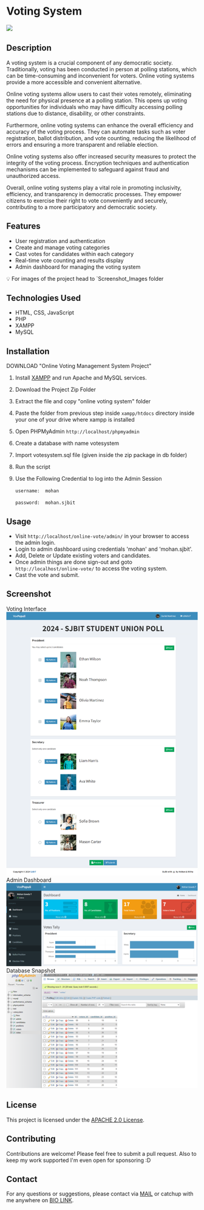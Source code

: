 # Voting System

![](https://img.shields.io/github/license/Candida18/Online-Voting-System?style=for-the-badge) &emsp; &emsp;

## Description

A voting system is a crucial component of any democratic society. Traditionally, voting has been conducted in person at polling stations, which can be time-consuming and inconvenient for voters. Online voting systems provide a more accessible and convenient alternative.

Online voting systems allow users to cast their votes remotely, eliminating the need for physical presence at a polling station. This opens up voting opportunities for individuals who may have difficulty accessing polling stations due to distance, disability, or other constraints.

Furthermore, online voting systems can enhance the overall efficiency and accuracy of the voting process. They can automate tasks such as voter registration, ballot distribution, and vote counting, reducing the likelihood of errors and ensuring a more transparent and reliable election.

Online voting systems also offer increased security measures to protect the integrity of the voting process. Encryption techniques and authentication mechanisms can be implemented to safeguard against fraud and unauthorized access.

Overall, online voting systems play a vital role in promoting inclusivity, efficiency, and transparency in democratic processes. They empower citizens to exercise their right to vote conveniently and securely, contributing to a more participatory and democratic society.

## Features

- User registration and authentication
- Create and manage voting categories
- Cast votes for candidates within each category
- Real-time vote counting and results display
- Admin dashboard for managing the voting system

💡 For images of the project head to `Screenshot_Images folder 

## Technologies Used

- HTML, CSS, JavaScript
- PHP
- XAMPP
- MySQL

## Installation

DOWNLOAD "Online Voting Management System Project"

1. Install [XAMPP](https://www.youtube.com/watch?v=VCHXCusltqI) and run Apache and MySQL services.

2. Download the Project Zip Folder

3. Extract the file and copy "online voting system" folder

4. Paste the folder from previous step inside `xampp/htdocs` directory inside your one of your drive where xampp is installed

5. Open PHPMyAdmin `http://localhost/phpmyadmin`

6. Create a database with name votesystem

7. Import votesystem.sql file (given inside the zip package in db folder)

8. Run the script 

9. Use the Following Credential to log into the Admin Session
   
   `username:  mohan`
   
   `password:  mohan.sjbit`

## Usage

- Visit `http://localhost/online-vote/admin/` in your browser to access the admin login.
- Login to admin dashboard using credentials 'mohan' and 'mohan.sjbit'.
- Add, Delete or Update existing voters and candidates.
- Once admin things are done sign-out and goto `http://localhost/online-vote/` to access the voting system.
- Cast the vote and submit.

## Screenshot
Voting Interface![Voting Interface](https://github.com/mohangowdatdev/online-voting-system-DBMS-Project/blob/main/Screenshot_Images/Opera%20Snapshot_2024-03-03_200245_localhost.png?raw=true)
Admin Dashboard![Admin Dashboard](https://github.com/mohangowdatdev/online-voting-system-DBMS-Project/blob/main/Screenshot_Images/Screenshot%202024-03-03%20173257.png?raw=true)
Database Snapshot![Database Snapshot](https://github.com/mohangowdatdev/online-voting-system-DBMS-Project/blob/main/Screenshot_Images/Screenshot%202024-03-03%20201439.png)

## License

This project is licensed under the [APACHE 2.0 License](https://github.com/mohangowdatdev/online-voting-system-DBMS-Project?tab=Apache-2.0-1-ov-file).

## Contributing

Contributions are welcome! Please feel free to submit a pull request. Also to keep my work supported I'm even open for sponsoring :D

## Contact

For any questions or suggestions, please contact via [MAIL](mailto:mohangowda.mgt@gmail.com) or catchup with me anywhere on [BIO LINK](https://mohangowdat.bio.link/).

